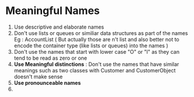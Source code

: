 # Meaningful Names
1. Use descriptive and elaborate names
2. Don't use lists or queues or similiar data structures as part of the names
Eg : AccountList ( But actually those are n't list and also better not to encode the container type (like lists or queues) into the names )
3. Don't use the names that start with lower case "O" or "l" as they can tend to be read as zero or one
4. **Use Meaningful distinctions** : Don't use the names that have similar meanings such as two classes with Customer and CustomerObject doesn't make sense
5. **Use pronounceable names**
6. 